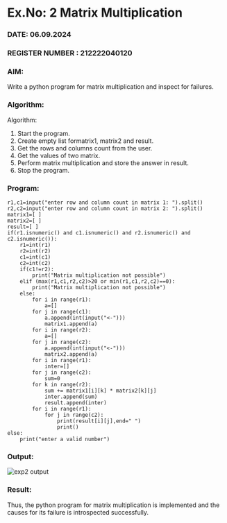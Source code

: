 # Ex.No: 2   Matrix Multiplication 

### DATE: 06.09.2024                                                                           
### REGISTER NUMBER : 212222040120 

### AIM: 
Write a python program for matrix multiplication and inspect for failures.
 
### Algorithm:

Algorithm:
1. Start the program.
2. Create empty list formatrix1, matrix2 and result.
3. Get the rows and columns count from the user.
4. Get the values of two matrix.
5. Perform matrix multiplication and store the answer in result.
6. Stop the program.
### Program:
```
r1,c1=input("enter row and column count in matrix 1: ").split() 
r2,c2=input("enter row and column count in matrix 2: ").split() 
matrix1=[ ] 
matrix2=[ ] 
result=[ ]
if(r1.isnumeric() and c1.isnumeric() and r2.isnumeric() and c2.isnumeric()): 
    r1=int(r1) 
    r2=int(r2) 
    c1=int(c1) 
    c2=int(c2) 
    if(c1!=r2): 
        print("Matrix multiplication not possible") 
    elif (max(r1,c1,r2,c2)>20 or min(r1,c1,r2,c2)==0): 
        print("Matrix multiplication not possible") 
    else: 
        for i in range(r1): 
            a=[] 
        for j in range(c1): 
            a.append(int(input("<-"))) 
            matrix1.append(a) 
        for i in range(r2):
            a=[] 
        for j in range(c2): 
            a.append(int(input("<-"))) 
            matrix2.append(a)
        for i in range(r1): 
            inter=[] 
        for j in range(c2): 
            sum=0 
        for k in range(r2): 
            sum += matrix1[i][k] * matrix2[k][j] 
            inter.append(sum) 
            result.append(inter) 
        for i in range(r1): 
            for j in range(c2): 
                print(result[i][j],end=" ") 
                print() 
else: 
    print("enter a valid number")
```
### Output:

![exp2 output](https://github.com/user-attachments/assets/e6fe4dda-8922-4421-ad2e-4adf84071feb)


### Result:
Thus, the python program for matrix multiplication is implemented and the causes for its failure is introspected successfully.

